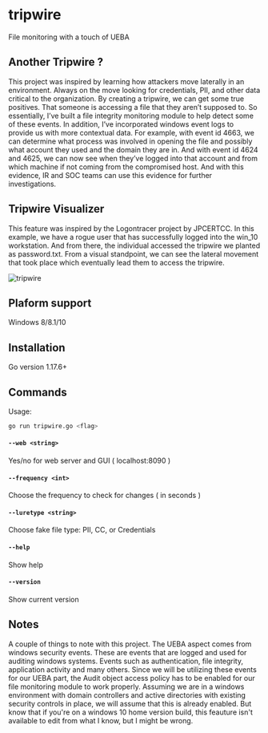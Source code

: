 # tripwire

File monitoring with a touch of UEBA 

## Another Tripwire ?

This project was inspired by learning how attackers move laterally in an environment. Always on the move looking for credentials, PII, and other data critical to the organization. By creating a tripwire, we can get some true positives. That someone is accessing a file that they aren’t supposed to. So essentially, I’ve built a file integrity monitoring module to help detect some of these events. In addition, I’ve incorporated windows event logs to provide us with more contextual data. For example, with event id 4663, we can determine what process was involved in opening the file and possibly what account they used and the domain they are in. And with event id 4624 and 4625, we can now see when they’ve logged into that account and from which machine if not coming from the compromised host. And with this evidence, IR and SOC teams can use this evidence for further investigations. 

## Tripwire Visualizer

This feature was inspired by the Logontracer project by JPCERTCC. In this example, we have a rogue user that has successfully logged into the win_10 workstation. And from there, the individual accessed the tripwire we planted as password.txt. From a visual standpoint, we can see the lateral movement that took place which eventually lead them to access the tripwire. 

![tripwire](https://user-images.githubusercontent.com/11414669/152615979-63443858-f160-412c-90e6-92ca7429d7e5.png)

## Plaform support

Windows 8/8.1/10

## Installation

Go version 1.17.6+

## Commands

Usage:

```sh
go run tripwire.go <flag>
```

#### `--web <string>`

Yes/no for web server and GUI ( localhost:8090 )

#### `--frequency <int>`

Choose the frequency to check for changes ( in seconds )

#### `--luretype <string>`

Choose fake file type: PII, CC, or Credentials

#### `--help`

Show help

#### `--version`

Show current version


## Notes

A couple of things to note with this project. The UEBA aspect comes from windows security events. These are events that are logged and used for auditing windows systems. Events such as authentication, file integrity, application activity and many others. Since we will be utilizing these events for our UEBA part, the Audit object access policy has to be enabled for our file monitoring module to work properly. Assuming we are in a windows environment with domain controllers and active directories with existing security controls in place, we will assume that this is already enabled. But know that if you're on a windows 10 home version build, this feauture isn't available to edit from what I know, but I might be wrong.      
